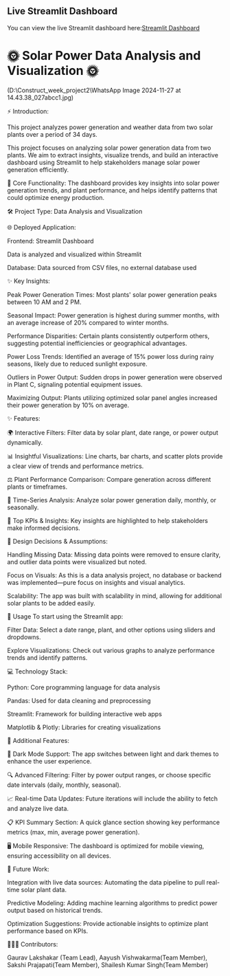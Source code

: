 ## Live Streamlit Dashboard

You can view the live Streamlit dashboard here:[Streamlit Dashboard](https://decarbonization-developers042-dokqglzb9wthau6dhhz2jx.streamlit.app/)

# 🌞 Solar Power Data Analysis and Visualization 🌞

(D:\Construct_week_project2\WhatsApp Image 2024-11-27 at 14.43.38_027abcc1.jpg)

⚡ Introduction:

This project analyzes power generation and weather data from two solar plants over a period of 34 days.

This project focuses on analyzing solar power generation data from two plants. We aim to extract insights, visualize trends, and build an interactive dashboard using Streamlit to help stakeholders manage solar power generation efficiently.

🚀 Core Functionality: The dashboard provides key insights into solar power generation trends, and plant performance, and helps identify patterns that could optimize energy production.

🛠️ Project Type:
Data Analysis and Visualization

🌐 Deployed Application:

Frontend: Streamlit Dashboard

Data is analyzed and visualized within Streamlit

Database: Data sourced from CSV files, no external database used

✨ Key Insights:

Peak Power Generation Times: Most plants' solar power generation peaks between 10 AM and 2 PM.

Seasonal Impact: Power generation is highest during summer months, with an average increase of 20% compared to winter months.

Performance Disparities: Certain plants consistently outperform others, suggesting potential inefficiencies or geographical advantages.

Power Loss Trends: Identified an average of 15% power loss during rainy seasons, likely due to reduced sunlight exposure.

Outliers in Power Output: Sudden drops in power generation were observed in Plant C, signaling potential equipment issues.

Maximizing Output: Plants utilizing optimized solar panel angles increased their power generation by 10% on average.

✨ Features:

🌍 Interactive Filters: Filter data by solar plant, date range, or power output dynamically.

📊 Insightful Visualizations: Line charts, bar charts, and scatter plots provide a clear view of trends and performance metrics.

⚖️ Plant Performance Comparison: Compare generation across different plants or timeframes.

📅 Time-Series Analysis: Analyze solar power generation daily, monthly, or seasonally.

📝 Top KPIs & Insights: Key insights are highlighted to help stakeholders make informed decisions.

🎨 Design Decisions & Assumptions:

Handling Missing Data: Missing data points were removed to ensure clarity, and outlier data points were visualized but noted.

Focus on Visuals: As this is a data analysis project, no database or backend was implemented—pure focus on insights and visual analytics.

Scalability: The app was built with scalability in mind, allowing for additional solar plants to be added easily.

🎯 Usage
To start using the Streamlit app:

Filter Data: Select a date range, plant, and other options using sliders and dropdowns.

Explore Visualizations: Check out various graphs to analyze performance trends and identify patterns.

💻 Technology Stack:

Python: Core programming language for data analysis

Pandas: Used for data cleaning and preprocessing

Streamlit: Framework for building interactive web apps

Matplotlib & Plotly: Libraries for creating visualizations

🚀 Additional Features:

🌟 Dark Mode Support: The app switches between light and dark themes to enhance the user experience.

🔍 Advanced Filtering: Filter by power output ranges, or choose specific date intervals (daily, monthly, seasonal).

📈 Real-time Data Updates: Future iterations will include the ability to fetch and analyze live data.

📋 KPI Summary Section: A quick glance section showing key performance metrics (max, min, average power generation).

🖥️ Mobile Responsive: The dashboard is optimized for mobile viewing, ensuring accessibility on all devices.

📝 Future Work:

Integration with live data sources: Automating the data pipeline to pull real-time solar plant data.

Predictive Modeling: Adding machine learning algorithms to predict power output based on historical trends.

Optimization Suggestions: Provide actionable insights to optimize plant performance based on KPIs.

🧑‍🤝‍🧑 Contributors:

Gaurav Lakshakar (Team Lead), Aayush Vishwakarma(Team Member), Sakshi Prajapati(Team Member), Shailesh Kumar Singh(Team Member)
